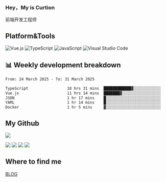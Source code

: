 ### Hey，My is Curtion
前端开发工程师
## Platform&Tools

![Vue.js](https://img.shields.io/badge/-Vue.js-4FC08D?style=flat-square&logo=Vue.js&logoColor=white)
![TypeScript](https://img.shields.io/badge/-TypeScript-007ACC?style=flat-square&logo=typescript&logoColor=white)
![JavaScript](https://img.shields.io/badge/-JavaScript-F7DF1E?style=flat-square&logo=javascript&logoColor=black)
![Visual Studio Code](https://img.shields.io/badge/-VSCode-007ACC?style=flat-square&logo=Visual-Studio-Code&logoColor=white)

## 📊 Weekly development breakdown

<!--START_SECTION:waka-->

```txt
From: 24 March 2025 - To: 31 March 2025

TypeScript                 18 hrs 31 mins  ████████████▓░░░░░░░░░░░░   51.09 %
Vue.js                     11 hrs 14 mins  ███████▓░░░░░░░░░░░░░░░░░   30.98 %
JSON                       1 hr 17 mins    █░░░░░░░░░░░░░░░░░░░░░░░░   03.55 %
YAML                       1 hr 14 mins    █░░░░░░░░░░░░░░░░░░░░░░░░   03.42 %
Docker                     1 hr 5 mins     ▓░░░░░░░░░░░░░░░░░░░░░░░░   03.02 %
```

<!--END_SECTION:waka-->

## My Github

![](http://github-profile-summary-cards.vercel.app/api/cards/profile-details?username=curtion&theme=nord_bright)

![](http://github-profile-summary-cards.vercel.app/api/cards/stats?username=curtion&theme=nord_bright)
![](http://github-profile-summary-cards.vercel.app/api/cards/productive-time?username=curtion&theme=nord_bright&utcOffset=8)
![](http://github-profile-summary-cards.vercel.app/api/cards/repos-per-language?username=curtion&theme=nord_bright)
![](http://github-profile-summary-cards.vercel.app/api/cards/most-commit-language?username=curtion&theme=nord_bright)

## Where to find me

[BLOG](https://blog.3gxk.net)
